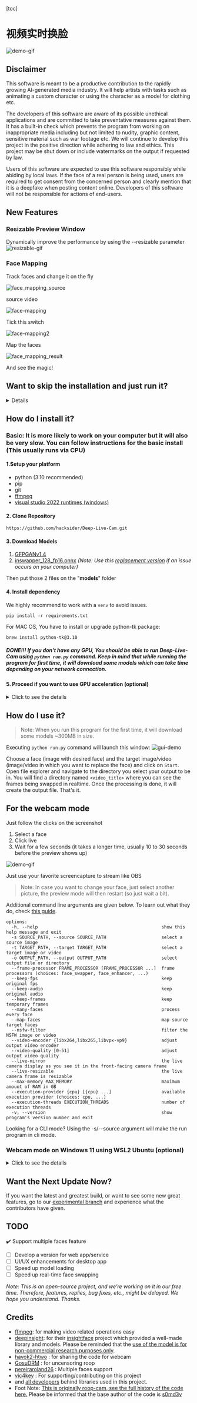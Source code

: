 [toc]

# 视频实时换脸



![demo-gif](./real_face_exchange/demo.gif)


## Disclaimer
This software is meant to be a productive contribution to the rapidly growing AI-generated media industry. It will help artists with tasks such as animating a custom character or using the character as a model for clothing etc.

The developers of this software are aware of its possible unethical applications and are committed to take preventative measures against them. It has a built-in check which prevents the program from working on inappropriate media including but not limited to nudity, graphic content, sensitive material such as war footage etc. We will continue to develop this project in the positive direction while adhering to law and ethics. This project may be shut down or include watermarks on the output if requested by law.

Users of this software are expected to use this software responsibly while abiding by local laws. If the face of a real person is being used, users are required to get consent from the concerned person and clearly mention that it is a deepfake when posting content online. Developers of this software will not be responsible for actions of end-users.

## New Features
### Resizable Preview Window

Dynamically improve the performance by using the --resizable parameter
![resizable-gif](./real_face_exchange/resizable.gif)

### Face Mapping

Track faces and change it on the fly

![face_mapping_source](./real_face_exchange/face_mapping_source.gif)

source video

![face-mapping](./real_face_exchange/face_mapping.png)

Tick this switch

![face-mapping2](./real_face_exchange/face_mapping2.png)

Map the faces

![face_mapping_result](./real_face_exchange/face_mapping_result.gif)

And see the magic!


## Want to skip the installation and just run it?
<details>
Here's the link without the tedious installation script below

[Windows / Nvidia](./real_face_exchange/https://1689241962432.gumroad.com/l/vccdmm) CUDA still required
</details>

## How do I install it?


### Basic: It is more likely to work on your computer but it will also be very slow. You can follow instructions for the basic install (This usually runs via **CPU**)
#### 1.Setup your platform
-   python (3.10 recommended)
-   pip
-   git
-   [ffmpeg](./real_face_exchange/https://www.youtube.com/watch?v=OlNWCpFdVMA) 
-   [visual studio 2022 runtimes (windows)](./real_face_exchange/https://visualstudio.microsoft.com/visual-cpp-build-tools/)
#### 2. Clone Repository
    https://github.com/hacksider/Deep-Live-Cam.git

#### 3. Download Models

 1. [GFPGANv1.4](./real_face_exchange/https://huggingface.co/hacksider/deep-live-cam/resolve/main/GFPGANv1.4.pth)
 2. [inswapper_128_fp16.onnx](./real_face_exchange/https://huggingface.co/hacksider/deep-live-cam/resolve/main/inswapper_128_fp16.onnx) *(Note: Use this [replacement version](./real_face_exchange/https://github.com/facefusion/facefusion-assets/releases/download/models/inswapper_128_fp16.onnx) if an issue occurs on your computer)*

Then put those 2 files on the "**models**" folder

#### 4. Install dependency
We highly recommend to work with a  `venv`  to avoid issues.
```
pip install -r requirements.txt
```
For MAC OS, You have to install or upgrade python-tk package:
```
brew install python-tk@3.10
```
##### DONE!!! If you don't have any GPU, You should be able to run Deep-Live-Cam using `python run.py` command. Keep in mind that while running the program for first time, it will download some models which can take time depending on your network connection.

#### 5. Proceed if you want to use GPU acceleration (optional)

<details>
<summary>Click to see the details</summary>

### CUDA Execution Provider (Nvidia)*

1.  Install  [CUDA Toolkit 11.8](./real_face_exchange/https://developer.nvidia.com/cuda-11-8-0-download-archive)
2.  Install dependencies:
```
pip uninstall onnxruntime onnxruntime-gpu
pip install onnxruntime-gpu==1.16.3
```

3.  Usage in case the provider is available:
```
python run.py --execution-provider cuda
```

### [](./real_face_exchange/https://github.com/s0md3v/roop/wiki/2.-Acceleration#coreml-execution-provider-apple-silicon)CoreML Execution Provider (Apple Silicon)

1.  Install dependencies:

```
pip uninstall onnxruntime onnxruntime-silicon
pip install onnxruntime-silicon==1.13.1
```

2.  Usage in case the provider is available:
```
python run.py --execution-provider coreml
```

### [](./real_face_exchange/https://github.com/s0md3v/roop/wiki/2.-Acceleration#coreml-execution-provider-apple-legacy)CoreML Execution Provider (Apple Legacy)

1.  Install dependencies:
```
pip uninstall onnxruntime onnxruntime-coreml
pip install onnxruntime-coreml==1.13.1
```

2.  Usage in case the provider is available:
```
python run.py --execution-provider coreml
```

### [](./real_face_exchange/https://github.com/s0md3v/roop/wiki/2.-Acceleration#directml-execution-provider-windows)DirectML Execution Provider (Windows)

1.  Install dependencies:
```
pip uninstall onnxruntime onnxruntime-directml
pip install onnxruntime-directml==1.15.1
```

2.  Usage in case the provider is available:
```
python run.py --execution-provider directml
```

### [](./real_face_exchange/https://github.com/s0md3v/roop/wiki/2.-Acceleration#openvino-execution-provider-intel)OpenVINO™ Execution Provider (Intel)

1.  Install dependencies:
```
pip uninstall onnxruntime onnxruntime-openvino
pip install onnxruntime-openvino==1.15.0
```

2.  Usage in case the provider is available:
```
python run.py --execution-provider openvino
```
</details>

## How do I use it?
> Note: When you run this program for the first time, it will download some models ~300MB in size.

Executing `python run.py` command will launch this window:
![gui-demo](./real_face_exchange/instruction.png)

Choose a face (image with desired face) and the target image/video (image/video in which you want to replace the face) and click on `Start`. Open file explorer and navigate to the directory you select your output to be in. You will find a directory named `<video_title>` where you can see the frames being swapped in realtime. Once the processing is done, it will create the output file. That's it.

## For the webcam mode
Just follow the clicks on the screenshot
1. Select a face
2. Click live
3. Wait for a few seconds (it takes a longer time, usually 10 to 30 seconds before the preview shows up)

![demo-gif](./real_face_exchange/demo.gif)

Just use your favorite screencapture to stream like OBS
> Note: In case you want to change your face, just select another picture, the preview mode will then restart (so just wait a bit).


Additional command line arguments are given below. To learn out what they do, check [this guide](./real_face_exchange/https://github.com/s0md3v/roop/wiki/Advanced-Options).

```
options:
  -h, --help                                               show this help message and exit
  -s SOURCE_PATH, --source SOURCE_PATH                     select a source image
  -t TARGET_PATH, --target TARGET_PATH                     select a target image or video
  -o OUTPUT_PATH, --output OUTPUT_PATH                     select output file or directory
  --frame-processor FRAME_PROCESSOR [FRAME_PROCESSOR ...]  frame processors (choices: face_swapper, face_enhancer, ...)
  --keep-fps                                               keep original fps
  --keep-audio                                             keep original audio
  --keep-frames                                            keep temporary frames
  --many-faces                                             process every face
  --map-faces                                              map source target faces
  --nsfw-filter                                            filter the NSFW image or video
  --video-encoder {libx264,libx265,libvpx-vp9}             adjust output video encoder
  --video-quality [0-51]                                   adjust output video quality
  --live-mirror                                            the live camera display as you see it in the front-facing camera frame
  --live-resizable                                         the live camera frame is resizable
  --max-memory MAX_MEMORY                                  maximum amount of RAM in GB
  --execution-provider {cpu} [{cpu} ...]                   available execution provider (choices: cpu, ...)
  --execution-threads EXECUTION_THREADS                    number of execution threads
  -v, --version                                            show program's version number and exit
```

Looking for a CLI mode? Using the -s/--source argument will make the run program in cli mode.

### Webcam mode on Windows 11 using WSL2 Ubuntu (optional)

<details>
<summary>Click to see the details</summary>

If you want to use WSL2 on Windows 11 you will notice, that Ubuntu WSL2 doesn't come with USB-Webcam support in the Kernel. You need to do two things: Compile the Kernel with the right modules integrated and forward your USB Webcam from Windows to Ubuntu with the usbipd app. Here are detailed Steps:

This tutorial will guide you through the process of setting up WSL2 Ubuntu with USB webcam support, rebuilding the kernel, and preparing the environment for the Deep-Live-Cam project.  

#### 1. Install WSL2 Ubuntu  

Install WSL2 Ubuntu from the Microsoft Store or using PowerShell:  

#### 2. Enable USB Support in WSL2  

1. Install the USB/IP tool for Windows:  
    [https://learn.microsoft.com/en-us/windows/wsl/connect-usb](./real_face_exchange/https://learn.microsoft.com/en-us/windows/wsl/connect-usb)  
  
2. In Windows PowerShell (as Administrator), connect your webcam to WSL:  

```powershell  
usbipd list  
usbipd bind --busid x-x # Replace x-x with your webcam's bus ID  
usbipd attach --wsl --busid x-x # Replace x-x with your webcam's bus ID  
```
 You need to redo the above every time you reboot wsl or re-connect your webcam/usb device.

#### 3. Rebuild WSL2 Ubuntu Kernel with USB and Webcam Modules  

Follow these steps to rebuild the kernel:  

1. Start with this guide: [https://github.com/PINTO0309/wsl2_linux_kernel_usbcam_enable_conf](./real_face_exchange/https://github.com/PINTO0309/wsl2_linux_kernel_usbcam_enable_conf)  
  
2. When you reach the `sudo wget [github.com](./real_face_exchange/http://github.com/)...PINTO0309` step, which won't work for newer kernel versions, follow this video instead or alternatively follow the video tutorial from the beginning: 
[https://www.youtube.com/watch?v=t_YnACEPmrM](./real_face_exchange/https://www.youtube.com/watch?v=t_YnACEPmrM)  

Additional info: [https://askubuntu.com/questions/1413377/camera-not-working-in-cheese-in-wsl2](./real_face_exchange/https://askubuntu.com/questions/1413377/camera-not-working-in-cheese-in-wsl2)  

3. After rebuilding, restart WSL with the new kernel. 

#### 4. Set Up Deep-Live-Cam Project  
 Within Ubuntu:
1. Clone the repository:  

```bash  
git clone [https://github.com/hacksider/Deep-Live-Cam](./real_face_exchange/https://github.com/hacksider/Deep-Live-Cam)  
```

2. Follow the installation instructions in the repository, including cuda toolkit 11.8, make 100% sure it's not cuda toolkit 12.x.  
   
#### 5. Verify and Load Kernel Modules  

1. Check if USB and webcam modules are built into the kernel:  

```bash  
zcat /proc/config.gz | grep -i "CONFIG_USB_VIDEO_CLASS"  
```

2. If modules are loadable (m), not built-in (y), check if the file exists:  

```bash  
ls /lib/modules/$(uname -r)/kernel/drivers/media/usb/uvc/  
```

3. Load the module and check for errors (optional if built-in):  

```bash  
sudo modprobe uvcvideo  
dmesg | tail  
```

4. Verify video devices:  

```bash  
sudo ls -al /dev/video*  
```

#### 6. Set Up Permissions  

1. Add user to video group and set permissions:  

```bash  
sudo usermod -a -G video $USER  
sudo chgrp video /dev/video0 /dev/video1  
sudo chmod 660 /dev/video0 /dev/video1  
```

2. Create a udev rule for permanent permissions:  

```bash  
sudo nano /etc/udev/rules.d/81-webcam.rules  
```

Add this content:  

```  
KERNEL=="video[0-9]*", GROUP="video", MODE="0660"  
```

3. Reload udev rules:  

```bash  
sudo udevadm control --reload-rules && sudo udevadm trigger  
```

4. Log out and log back into your WSL session.  
  
5. Start Deep-Live-Cam with `python run.py --execution-provider cuda --max-memory 8` where 8 can be changed to the number of GB VRAM of your GPU has, minus 1-2GB. If you have a RTX3080 with 10GB I suggest adding 8GB. Leave some left for Windows.

#### Final Notes  

- Steps 6 and 7 may be optional if the modules are built into the kernel and permissions are already set correctly.  
- Always ensure you're using compatible versions of CUDA, ONNX, and other dependencies.  
- If issues persist, consider checking the Deep-Live-Cam project's specific requirements and troubleshooting steps.  
  

By following these steps, you should have a WSL2 Ubuntu environment with USB webcam support ready for the Deep-Live-Cam project. If you encounter any issues, refer back to the specific error messages and troubleshooting steps provided.

#### Troubleshooting CUDA Issues  

If you encounter this error:  

```  
[ONNXRuntimeError] : 1 : FAIL : Failed to load library [libonnxruntime_providers_cuda.so](./real_face_exchange/http://libonnxruntime_providers_cuda.so/) with error: libcufft.so.10: cannot open shared object file: No such file or directory  
```

Follow these steps:  

1. Install CUDA Toolkit 11.8 (ONNX 1.16.3 requires CUDA 11.x, not 12.x):  
    [https://developer.nvidia.com/cuda-11-8-0-download-archive](./real_face_exchange/https://developer.nvidia.com/cuda-11-8-0-download-archive)  
    select: Linux, x86_64, WSL-Ubuntu, 2.0, deb (local)
2. Check CUDA version:  

```bash  
/usr/local/cuda/bin/nvcc --version  
```

3. If the wrong version is installed, remove it completely:  
    [https://askubuntu.com/questions/530043/removing-nvidia-cuda-toolkit-and-installing-new-one](./real_face_exchange/https://askubuntu.com/questions/530043/removing-nvidia-cuda-toolkit-and-installing-new-one)  
  
4. Install CUDA Toolkit 11.8 again [https://developer.nvidia.com/cuda-11-8-0-download-archive](./real_face_exchange/https://developer.nvidia.com/cuda-11-8-0-download-archive), select: Linux, x86_64, WSL-Ubuntu, 2.0, deb (local)

```bash  
sudo apt-get -y install cuda-toolkit-11-8  
```
</details>

## Want the Next Update Now?
If you want the latest and greatest build, or want to see some new great features, go to our [experimental branch](./real_face_exchange/https://github.com/hacksider/Deep-Live-Cam/tree/experimental) and experience what the contributors have given.

## TODO
:heavy_check_mark: Support multiple faces feature
- [ ] Develop a version for web app/service
- [ ] UI/UX enhancements for desktop app
- [ ] Speed up model loading
- [ ] Speed up real-time face swapping

*Note: This is an open-source project, and we’re working on it in our free time. Therefore, features, replies, bug fixes, etc., might be delayed. We hope you understand. Thanks.*

## Credits

- [ffmpeg](./real_face_exchange/https://ffmpeg.org/): for making video related operations easy
- [deepinsight](./real_face_exchange/https://github.com/deepinsight): for their [insightface](./real_face_exchange/https://github.com/deepinsight/insightface) project which provided a well-made library and models. Please be reminded that the [use of the model is for non-commercial research purposes only](./real_face_exchange/https://github.com/deepinsight/insightface?tab=readme-ov-file#license).
- [havok2-htwo](./real_face_exchange/https://github.com/havok2-htwo) : for sharing the code for webcam
- [GosuDRM](./real_face_exchange/https://github.com/GosuDRM/nsfw-roop) : for uncensoring roop
- [pereiraroland26](./real_face_exchange/https://github.com/pereiraroland26) : Multiple faces support
- [vic4key](./real_face_exchange/https://github.com/vic4key) : For supporting/contributing on this project
- and [all developers](./real_face_exchange/https://github.com/hacksider/Deep-Live-Cam/graphs/contributors) behind libraries used in this project.
- Foot Note: [This is originally roop-cam, see the full history of the code here.](./real_face_exchange/https://github.com/hacksider/roop-cam) Please be informed that the base author of the code is [s0md3v](./real_face_exchange/https://github.com/s0md3v/roop)




